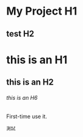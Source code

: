 My Project H1
=====
test H2
--------
# this is an H1
## this is an H2
###### this is an H6
First-time use it.
```
測試
```
